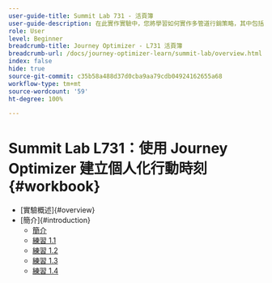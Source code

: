 ```yaml
---
user-guide-title: Summit Lab 731 - 活頁簿
user-guide-description: 在此實作實驗中，您將學習如何實作多管道行銷策略，其中包括應用程式內、推播通知、簡訊，以及電子郵件訊息行銷活動和 Adobe Journey Optimizer 歷程。
role: User
level: Beginner
breadcrumb-title: Journey Optimizer - L731 活頁簿
breadcrumb-url: /docs/journey-optimizer-learn/summit-lab/overview.html
index: false
hide: true
source-git-commit: c35b58a488d37d0cba9aa79cdb04924162655a68
workflow-type: tm+mt
source-wordcount: '59'
ht-degree: 100%

---
```



# Summit Lab L731：使用 Journey Optimizer 建立個人化行動時刻 {#workbook}

+ [實驗概述]{#overview}
+ [簡介]{#introduction}
   + [簡介](/help/l731-lab-workbook/Introduction/introduction.md)
   + [練習 1.1](/help/l731-lab-workbook/Introduction/exercise-1-1.md)
   + [練習 1.2](/help/l731-lab-workbook/Introduction/exercise-1-2.md)
   + [練習 1.3](/help/l731-lab-workbook/Introduction/exercise-1-3.md)
   + [練習 1.4](/help/l731-lab-workbook/Introduction/exercise-1-4.md)
